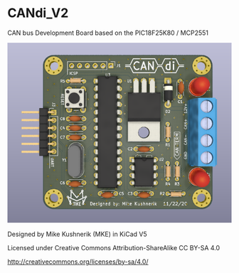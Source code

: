 # CANdi_V2
CAN bus Development Board based on the PIC18F25K80 / MCP2551

![PCB ISO](Images/CANdi_2_iso.png)


Designed by Mike Kushnerik (MKE) in KiCad V5

Licensed under Creative Commons Attribution-ShareAlike CC BY-SA 4.0

http://creativecommons.org/licenses/by-sa/4.0/
